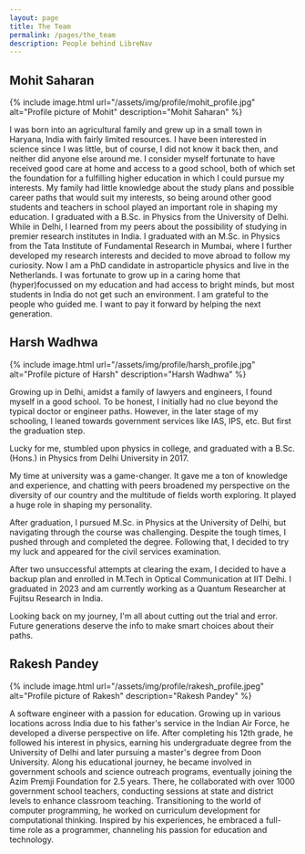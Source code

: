 ```yaml
---
layout: page
title: The Team
permalink: /pages/the_team
description: People behind LibreNav
---
```


##  Mohit Saharan

{% include image.html url="/assets/img/profile/mohit_profile.jpg" alt="Profile picture of Mohit" description="Mohit Saharan" %}

I was born into an agricultural family and grew up in a small town in Haryana, India with fairly limited resources. I have been interested in science since I was little, but of course, I did not know it back then, and neither did anyone else around me. I consider myself fortunate to have received good care at home and access to a good school, both of which set the foundation for a fulfilling higher education in which I could pursue my interests. My family had little knowledge about the study plans and possible career paths that would suit my interests, so being around other good students and teachers in school played an important role in shaping my education. I graduated with a B.Sc. in Physics from the University of Delhi. While in Delhi, I learned from my peers about the possibility of studying in premier research institutes in India. I graduated with an M.Sc. in Physics from the Tata Institute of Fundamental Research in Mumbai, where I further developed my research interests and decided to move abroad to follow my curiosity. Now I am a PhD candidate in astroparticle physics and live in the Netherlands. I was fortunate to grow up in a caring home that (hyper)focussed on my education and had access to bright minds, but most students in India do not get such an environment. I am grateful to the people who guided me. I want to pay it forward by helping the next generation.

## Harsh Wadhwa

{% include image.html url="/assets/img/profile/harsh_profile.jpg" alt="Profile picture of Harsh" description="Harsh Wadhwa" %}

Growing up in Delhi, amidst a family of lawyers and engineers, I found myself in a good school. To be honest, I initially had no clue beyond the typical doctor or engineer paths. However, in the later stage of my schooling, I leaned towards government services like IAS, IPS, etc. But first the graduation step.

Lucky for me, stumbled upon physics in college, and graduated with a B.Sc. (Hons.) in Physics from Delhi University in 2017.

My time at university was a game-changer. It gave me a ton of knowledge and experience, and chatting with peers broadened my perspective on the diversity of our country and the multitude of fields worth exploring. It played a huge role in shaping my personality. 

After graduation, I pursued M.Sc. in Physics at the University of Delhi, but navigating through the course was challenging. Despite the tough times, I pushed through and completed the degree. Following that, I decided to try my luck and appeared for the civil services examination. 

After two unsuccessful attempts at clearing the exam, I decided to have a backup plan and enrolled in M.Tech in Optical Communication at IIT Delhi. I graduated in 2023 and am currently working as a Quantum Researcher at Fujitsu Research in India. 

Looking back on my journey, I'm all about cutting out the trial and error. Future generations deserve the info to make smart choices about their paths.

## Rakesh Pandey

{% include image.html url="/assets/img/profile/rakesh_profile.jpeg" alt="Profile picture of Rakesh" description="Rakesh Pandey" %}

A software engineer with a passion for education. Growing up in various locations across India due to his father's service in the Indian Air Force, he developed a diverse perspective on life. After completing his 12th grade, he followed his interest in physics, earning his undergraduate degree from the University of Delhi and later pursuing a master's degree from Doon University. Along his educational journey, he became involved in government schools and science outreach programs, eventually joining the Azim Premji Foundation for 2.5 years. There, he collaborated with over 1000 government school teachers, conducting sessions at state and district levels to enhance classroom teaching. Transitioning to the world of computer programming, he worked on curriculum development for computational thinking. Inspired by his experiences, he embraced a full-time role as a programmer, channeling his passion for education and technology.
